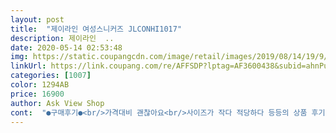 ```yaml
---
layout: post 
title:  "제이라인 여성스니커즈 JLCONHI1017" 
description: 제이라인  ..
date: 2020-05-14 02:53:48 
img: https://static.coupangcdn.com/image/retail/images/2019/08/14/19/9/b2ca5f90-c9e8-4aa7-a0b5-3ddc65ea68ac.jpg 
linkUrl: https://link.coupang.com/re/AFFSDP?lptag=AF3600438&subid=ahnPublicAsk&pageKey=284055424&itemId=901814059&vendorItemId=5260478426&traceid=V0-113-59fdef60786c1938 
categories: [1007] 
color: 1294AB 
price: 16900 
author: Ask View Shop 
cont:  "●구매후기●<br/>가격대비 괜찮아요<br/>사이즈가 작다 적당하다 등등의 상품 후기를 보고 일단은 제 발에 맞는 사이즈를 시켰는데 작지도 않고 적당하게 딱 맞아요 신발 퀼리티도 괜찮고요  잘 신겠습니다<br/>생각보다 신발 무겁지 않아요 (무지 가벼운거 생각하면 무겁다고하겠지만... <br/>) 그래도 많이 편해요.<br/> 또 밑창이 잘 찢어져서 자주 사는 편인데 이건 두꺼워서 오래신을 듯.<br/> 기대해봅니다.<br/> 밑창 찢어지면 다시 올리겠습니다.<br/><br/>아직 장시간 신어보지 못해서 평가는... <br/><br/>" 
---
```

